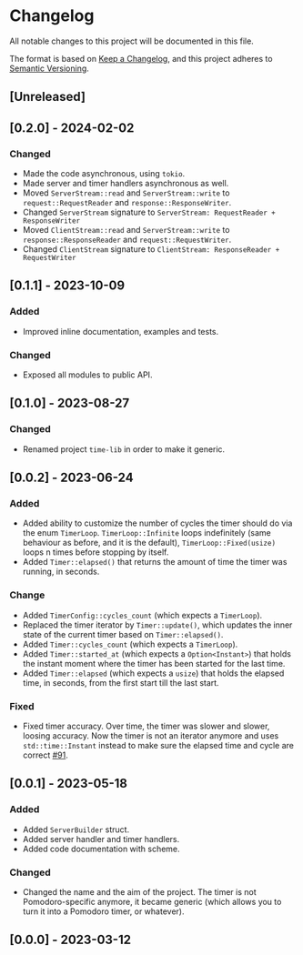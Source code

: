 # Changelog

All notable changes to this project will be documented in this file.

The format is based on [Keep a Changelog](https://keepachangelog.com/en/1.0.0/),
and this project adheres to [Semantic Versioning](https://semver.org/spec/v2.0.0.html).

## [Unreleased]

## [0.2.0] - 2024-02-02

### Changed

- Made the code asynchronous, using `tokio`.
- Made server and timer handlers asynchronous as well.
- Moved `ServerStream::read` and `ServerStream::write` to `request::RequestReader` and `response::ResponseWriter`.
- Changed `ServerStream` signature to `ServerStream: RequestReader + ResponseWriter`
- Moved `ClientStream::read` and `ServerStream::write` to `response::ResponseReader` and `request::RequestWriter`.
- Changed `ClientStream` signature to `ClientStream: ResponseReader + RequestWriter`

## [0.1.1] - 2023-10-09

### Added

- Improved inline documentation, examples and tests.

### Changed

- Exposed all modules to public API.

## [0.1.0] - 2023-08-27

### Changed

- Renamed project `time-lib` in order to make it generic.

## [0.0.2] - 2023-06-24

### Added

- Added ability to customize the number of cycles the timer should do via the enum `TimerLoop`. `TimerLoop::Infinite` loops indefinitely (same behaviour as before, and it is the default), `TimerLoop::Fixed(usize)` loops n times before stopping by itself.
- Added `Timer::elapsed()` that returns the amount of time the timer was running, in seconds.

### Change

- Added `TimerConfig::cycles_count` (which expects a `TimerLoop`).
- Replaced the timer iterator by `Timer::update()`, which updates the inner state of the current timer based on `Timer::elapsed()`.
- Added `Timer::cycles_count` (which expects a `TimerLoop`).
- Added `Timer::started_at` (which expects a `Option<Instant>`) that holds the instant moment where the timer has been started for the last time.
- Added `Timer::elapsed` (which expects a `usize`) that holds the elapsed time, in seconds, from the first start till the last start.

### Fixed

- Fixed timer accuracy. Over time, the timer was slower and slower, loosing accuracy. Now the timer is not an iterator anymore and uses `std::time::Instant` instead to make sure the elapsed time and cycle are correct [#91].

## [0.0.1] - 2023-05-18

### Added

- Added `ServerBuilder` struct.
- Added server handler and timer handlers.
- Added code documentation with scheme.

### Changed

- Changed the name and the aim of the project. The timer is not Pomodoro-specific anymore, it became generic (which allows you to turn it into a Pomodoro timer, or whatever).

## [0.0.0] - 2023-03-12

[#91]: https://todo.sr.ht/~soywod/pimalaya/91
